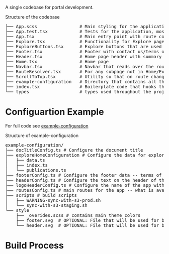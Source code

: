 A single codebase for portal development.

Structure of the codebase
<pre>
├── App.scss                # Main styling for the application, uses variables from examle-configuration/_overrides.scss
├── App.test.tsx            # Tests for the application, most functionality exists in SRC, so tests are lightweight
├── App.tsx                 # Main entry point with route configuration
├── Explore.tsx             # Functionality for Explore page
├── ExploreButtons.tsx      # Explore buttons that are used both on the home page and the explore page
├── Footer.tsx              # Footer with contact us/terms of service
├── Header.tsx              # Home page header with summary and title
├── Home.tsx                # Home page
├── Navbar.tsx              # Navbar that reads over the routes in example-configuration
├── RouteResolver.tsx       # For any subpage not in Home/Explore this hooks up the configuration to that URL
├── ScrollToTop.tsx         # Utility so that on route change the page starts at the top
├── example-configuration   # Directory that contains all the configuration for the app
├── index.tsx               # Boilerplate code that hooks the application up with index.html
└── types                   # types used throughout the project
</pre>

# Configuartion Example
For full code see [example-configuration](https://github.com/portals/portal-app-template/src/example-configuration)

Structure of example-configuration
<pre>
example-configuration/
├── docTitleConfig.ts # Configure the document title
├── exploreHomeConfiguration # Configure the data for explore and home page
│   ├── data.ts
│   ├── index.ts
│   └── publications.ts
├── footerConfig.ts # Configure the footer data -- terms of use, contact us
├── headerConfig.ts # Configure the text on the header of the home page
├── logoHeaderConfig.ts # Configure the name of the app with either text or svg export
├── routesConfig.ts # main routes for the app -- what is available and what it maps too
├── scripts # build scripts
│   ├── WARNING-sync-with-s3-prod.sh
│   └── sync-with-s3-staging.sh 
└── style
    ├── _overides.scss # contains main theme colors
    ├── footer.svg  # OPTIONAL: File that will be used for background-img  
    └── header.svg  # OPTIONAL: File that will be used for background-img 
</pre>

# Build Process